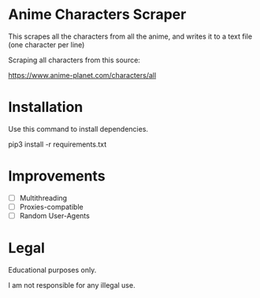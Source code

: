 # Anime Characters Scraper

This scrapes all the characters from all the anime, and writes it to a text file (one character per line)

Scraping all characters from this source:

https://www.anime-planet.com/characters/all

# Installation

Use this command to install dependencies.

pip3 install -r requirements.txt

# Improvements

- [ ] Multithreading
- [ ] Proxies-compatible
- [ ] Random User-Agents

# Legal

Educational purposes only.

I am not responsible for any illegal use.


